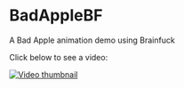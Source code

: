 # BadAppleBF
A Bad Apple animation demo using Brainfuck

Click below to see a video:

[![Video thumbnail](https://i9.ytimg.com/vi_webp/qnSkMnDjTP0/mq1.webp?sqp=CKzt4aMG-oaymwEmCMACELQB8quKqQMa8AEB-AHUBoAC4AOKAgwIABABGGUgZShlMA8=&rs=AOn4CLAiHMws0xrG3Ouwl3CrVnFqnT2ZOA)](https://www.youtube.com/watch?v=qnSkMnDjTP0)
